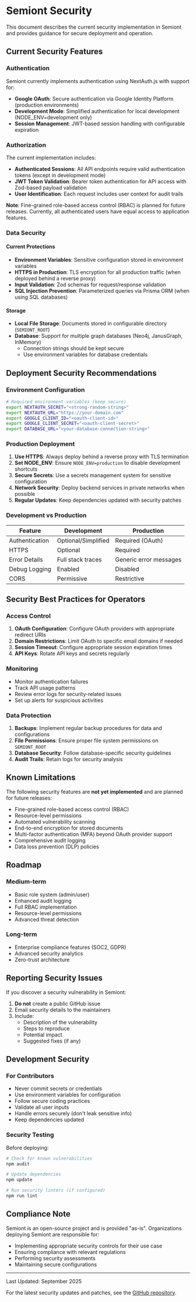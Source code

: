 # Semiont Security

This document describes the current security implementation in Semiont and provides guidance for secure deployment and operation.

## Current Security Features

### Authentication

Semiont currently implements authentication using NextAuth.js with support for:

- **Google OAuth**: Secure authentication via Google Identity Platform (production environments)
- **Development Mode**: Simplified authentication for local development (NODE_ENV=development only)
- **Session Management**: JWT-based session handling with configurable expiration

### Authorization

The current implementation includes:

- **Authenticated Sessions**: All API endpoints require valid authentication tokens (except in development mode)
- **JWT Token Validation**: Bearer token authentication for API access with Zod-based payload validation
- **User Identification**: Each request includes user context for audit trails

**Note**: Fine-grained role-based access control (RBAC) is planned for future releases. Currently, all authenticated users have equal access to application features.

### Data Security

#### Current Protections

- **Environment Variables**: Sensitive configuration stored in environment variables
- **HTTPS in Production**: TLS encryption for all production traffic (when deployed behind a reverse proxy)
- **Input Validation**: Zod schemas for request/response validation
- **SQL Injection Prevention**: Parameterized queries via Prisma ORM (when using SQL databases)

#### Storage

- **Local File Storage**: Documents stored in configurable directory (`SEMIONT_ROOT`)
- **Database**: Support for multiple graph databases (Neo4j, JanusGraph, InMemory)
  - Connection strings should be kept secure
  - Use environment variables for database credentials

## Deployment Security Recommendations

### Environment Configuration

```bash
# Required environment variables (keep secure)
export NEXTAUTH_SECRET="<strong-random-string>"
export NEXTAUTH_URL="https://your-domain.com"
export GOOGLE_CLIENT_ID="<oauth-client-id>"
export GOOGLE_CLIENT_SECRET="<oauth-client-secret>"
export DATABASE_URL="<your-database-connection-string>"
```

### Production Deployment

1. **Use HTTPS**: Always deploy behind a reverse proxy with TLS termination
2. **Set NODE_ENV**: Ensure `NODE_ENV=production` to disable development shortcuts
3. **Secure Secrets**: Use a secrets management system for sensitive configuration
4. **Network Security**: Deploy backend services in private networks when possible
5. **Regular Updates**: Keep dependencies updated with security patches

### Development vs Production

| Feature | Development | Production |
|---------|------------|------------|
| Authentication | Optional/Simplified | Required (OAuth) |
| HTTPS | Optional | Required |
| Error Details | Full stack traces | Generic error messages |
| Debug Logging | Enabled | Disabled |
| CORS | Permissive | Restrictive |

## Security Best Practices for Operators

### Access Control

1. **OAuth Configuration**: Configure OAuth providers with appropriate redirect URIs
2. **Domain Restrictions**: Limit OAuth to specific email domains if needed
3. **Session Timeout**: Configure appropriate session expiration times
4. **API Keys**: Rotate API keys and secrets regularly

### Monitoring

- Monitor authentication failures
- Track API usage patterns
- Review error logs for security-related issues
- Set up alerts for suspicious activities

### Data Protection

1. **Backups**: Implement regular backup procedures for data and configurations
2. **File Permissions**: Ensure proper file system permissions on `SEMIONT_ROOT`
3. **Database Security**: Follow database-specific security guidelines
4. **Audit Trails**: Retain logs for security analysis

## Known Limitations

The following security features are **not yet implemented** and are planned for future releases:

- Fine-grained role-based access control (RBAC)
- Resource-level permissions
- Automated vulnerability scanning
- End-to-end encryption for stored documents
- Multi-factor authentication (MFA) beyond OAuth provider support
- Comprehensive audit logging
- Data loss prevention (DLP) policies

## Roadmap

### Medium-term
- Basic role system (admin/user)
- Enhanced audit logging
- Full RBAC implementation
- Resource-level permissions
- Advanced threat detection

### Long-term
- Enterprise compliance features (SOC2, GDPR)
- Advanced security analytics
- Zero-trust architecture

## Reporting Security Issues

If you discover a security vulnerability in Semiont:

1. **Do not** create a public GitHub issue
2. Email security details to the maintainers
3. Include:
   - Description of the vulnerability
   - Steps to reproduce
   - Potential impact
   - Suggested fixes (if any)

## Development Security

### For Contributors

- Never commit secrets or credentials
- Use environment variables for configuration
- Follow secure coding practices
- Validate all user inputs
- Handle errors securely (don't leak sensitive info)
- Keep dependencies updated

### Security Testing

Before deploying:
```bash
# Check for known vulnerabilities
npm audit

# Update dependencies
npm update

# Run security linters (if configured)
npm run lint
```

## Compliance Note

Semiont is an open-source project and is provided "as-is". Organizations deploying Semiont are responsible for:
- Implementing appropriate security controls for their use case
- Ensuring compliance with relevant regulations
- Performing security assessments
- Maintaining secure configurations

---

Last Updated: September 2025

For the latest security updates and patches, see the [GitHub repository](https://github.com/The-AI-Alliance/semiont).
